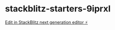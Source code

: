 # stackblitz-starters-9iprxl

[Edit in StackBlitz next generation editor ⚡️](https://stackblitz.com/~/github.com/ChristianE707/stackblitz-starters-9iprxl)